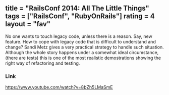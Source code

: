 title = "RailsConf 2014: All The Little Things"
tags = ["RailsConf", "RubyOnRails"]
rating = 4
layout = "fav"
---

No one wants to touch legacy code, unless there is a reason. Say, new feature.
How to cope with legacy code that is difficult to understand and change? Sandi Metz gives
a very practical strategy to handle such situation. Although the whole story happens under a
somewhat ideal circumstance, (there are tests) this is one of the
most realistic demostrations showing the right way of refactoring and testing.

### Link

https://www.youtube.com/watch?v=8bZh5LMaSmE
